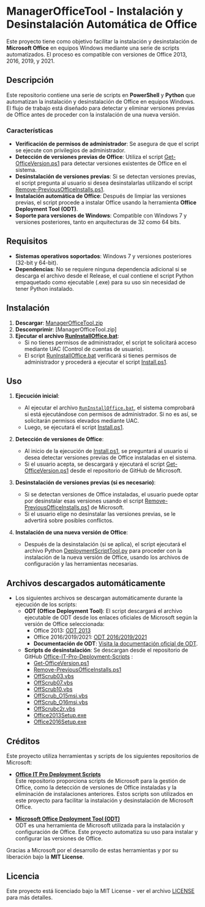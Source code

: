 # ManagerOfficeTool - Instalación y Desinstalación Automática de Office

Este proyecto tiene como objetivo facilitar la instalación y desinstalación de **Microsoft Office** en equipos Windows mediante una serie de scripts automatizados. El proceso es compatible con versiones de Office 2013, 2016, 2019, y 2021.

## Descripción

Este repositorio contiene una serie de scripts en **PowerShell** y **Python** que automatizan la instalación y desinstalación de Office en equipos Windows. El flujo de trabajo está diseñado para detectar y eliminar versiones previas de Office antes de proceder con la instalación de una nueva versión.

### Características

- **Verificación de permisos de administrador**: Se asegura de que el script se ejecute con privilegios de administrador.
- **Detección de versiones previas de Office**: Utiliza el script [Get-OfficeVersion.ps1](https://github.com/OfficeDev/Office-IT-Pro-Deployment-Scripts/blob/master/Office-ProPlus-Management/Get-OfficeVersion/Get-OfficeVersion.ps1) para detectar versiones existentes de Office en el sistema.
- **Desinstalación de versiones previas**: Si se detectan versiones previas, el script pregunta al usuario si desea desinstalarlas utilizando el script [Remove-PreviousOfficeInstalls.ps1](https://github.com/OfficeDev/Office-IT-Pro-Deployment-Scripts/tree/master/Office-ProPlus-Deployment/Remove-PreviousOfficeInstalls).
- **Instalación automática de Office**: Después de limpiar las versiones previas, el script procede a instalar Office usando la herramienta **Office Deployment Tool (ODT)**.
- **Soporte para versiones de Windows**: Compatible con Windows 7 y versiones posteriores, tanto en arquitecturas de 32 como 64 bits.

## Requisitos

- **Sistemas operativos soportados**: Windows 7 y versiones posteriores (32-bit y 64-bit).
- **Dependencias**: No se requiere ninguna dependencia adicional si se descarga el archivo desde el Release, el cual contiene el script Python empaquetado como ejecutable (.exe) para su uso sin necesidad de tener Python instalado.

## Instalación

1. **Descargar**: [ManagerOfficeTool.zip](https://github.com/Rodri082/ManagerOfficeTool/releases)
2. **Descomprimir**: [ManagerOfficeTool.zip]
3. **Ejecutar el archivo [RunInstallOffice.bat](./RunInstallOffice.bat)**:
    - Si no tienes permisos de administrador, el script te solicitará acceso mediante UAC (Control de cuentas de usuario).
    - El script [RunInstallOffice.bat](./RunInstallOffice.bat) verificará si tienes permisos de administrador y procederá a ejecutar el script [Install.ps1](./Files/Install.ps1).

## Uso

1. **Ejecución inicial**: 
    - Al ejecutar el archivo [`RunInstallOffice.bat`](./RunInstallOffice.bat), el sistema comprobará si está ejecutándose con permisos de administrador. Si no es así, se solicitarán permisos elevados mediante UAC.
    - Luego, se ejecutará el script [Install.ps1](./Files/Install.ps1).

2. **Detección de versiones de Office**:
    - Al inicio de la ejecución de [Install.ps1](./Files/Install.ps1), se preguntará al usuario si desea detectar versiones previas de Office instaladas en el sistema.
    - Si el usuario acepta, se descargará y ejecutará el script [Get-OfficeVersion.ps1](https://github.com/OfficeDev/Office-IT-Pro-Deployment-Scripts/blob/master/Office-ProPlus-Management/Get-OfficeVersion/Get-OfficeVersion.ps1) desde el repositorio de GitHub de Microsoft.

3. **Desinstalación de versiones previas (si es necesario)**:
    - Si se detectan versiones de Office instaladas, el usuario puede optar por desinstalar esas versiones usando el script [Remove-PreviousOfficeInstalls.ps1](https://github.com/OfficeDev/Office-IT-Pro-Deployment-Scripts/tree/master/Office-ProPlus-Deployment/Remove-PreviousOfficeInstalls) de Microsoft.
    - Si el usuario elige no desinstalar las versiones previas, se le advertirá sobre posibles conflictos.

4. **Instalación de una nueva versión de Office**:
    - Después de la desinstalación (si se aplica), el script ejecutará el archivo Python [DeploymentScriptTool.py](./Files/DeploymentScriptTool.py) para proceder con la instalación de la nueva versión de Office, usando los archivos de configuración y las herramientas necesarias.

## Archivos descargados automáticamente

- Los siguientes archivos se descargan automáticamente durante la ejecución de los scripts:
    - **ODT (Office Deployment Tool)**: El script descargará el archivo ejecutable de ODT desde los enlaces oficiales de Microsoft según la versión de Office seleccionada:
        - Office 2013: [ODT 2013](https://www.microsoft.com/en-us/download/details.aspx?id=36778)
        - Office 2016/2019/2021: [ODT 2016/2019/2021](https://www.microsoft.com/en-us/download/details.aspx?id=49117)
        - **Documentación de ODT**: [Visita la documentación oficial de ODT](https://learn.microsoft.com/en-us/microsoft-365-apps/deploy/overview-office-deployment-tool).
    - **Scripts de desinstalación**: Se descargan desde el repositorio de GitHub [Office-IT-Pro-Deployment-Scripts](https://github.com/OfficeDev/Office-IT-Pro-Deployment-Scripts) :
        - [Get-OfficeVersion.ps1](https://github.com/OfficeDev/Office-IT-Pro-Deployment-Scripts/blob/master/Office-ProPlus-Management/Get-OfficeVersion/Get-OfficeVersion.ps1)
        - [Remove-PreviousOfficeInstalls.ps1](https://github.com/OfficeDev/Office-IT-Pro-Deployment-Scripts/tree/master/Office-ProPlus-Deployment/Remove-PreviousOfficeInstalls)
        - [OffScrub03.vbs](https://github.com/OfficeDev/Office-IT-Pro-Deployment-Scripts/blob/master/Office-ProPlus-Deployment/Remove-PreviousOfficeInstalls/OffScrub03.vbs)
        - [OffScrub07.vbs](https://github.com/OfficeDev/Office-IT-Pro-Deployment-Scripts/blob/master/Office-ProPlus-Deployment/Remove-PreviousOfficeInstalls/OffScrub07.vbs)
        - [OffScrub10.vbs](https://github.com/OfficeDev/Office-IT-Pro-Deployment-Scripts/blob/master/Office-ProPlus-Deployment/Remove-PreviousOfficeInstalls/OffScrub10.vbs)
        - [OffScrub_O15msi.vbs](https://github.com/OfficeDev/Office-IT-Pro-Deployment-Scripts/blob/master/Office-ProPlus-Deployment/Remove-PreviousOfficeInstalls/OffScrub_O15msi.vbs)
        - [OffScrub_O16msi.vbs](https://github.com/OfficeDev/Office-IT-Pro-Deployment-Scripts/blob/master/Office-ProPlus-Deployment/Remove-PreviousOfficeInstalls/OffScrub_O16msi.vbs)
        - [OffScrubc2r.vbs](https://github.com/OfficeDev/Office-IT-Pro-Deployment-Scripts/blob/master/Office-ProPlus-Deployment/Remove-PreviousOfficeInstalls/OffScrubc2r.vbs)
        - [Office2013Setup.exe](https://github.com/OfficeDev/Office-IT-Pro-Deployment-Scripts/blob/master/Office-ProPlus-Deployment/Remove-PreviousOfficeInstalls/Office2013Setup.exe)
        - [Office2016Setup.exe](https://github.com/OfficeDev/Office-IT-Pro-Deployment-Scripts/blob/master/Office-ProPlus-Deployment/Remove-PreviousOfficeInstalls/Office2016Setup.exe)

## Créditos

Este proyecto utiliza herramientas y scripts de los siguientes repositorios de Microsoft:

- **[Office IT Pro Deployment Scripts](https://github.com/OfficeDev/Office-IT-Pro-Deployment-Scripts)**  
  Este repositorio proporciona scripts de Microsoft para la gestión de Office, como la detección de versiones de Office instaladas y la eliminación de instalaciones anteriores. Estos scripts son utilizados en este proyecto para facilitar la instalación y desinstalación de Microsoft Office.

- **[Microsoft Office Deployment Tool (ODT)](https://learn.microsoft.com/en-us/microsoft-365/apps/deploy/overview-office-deployment-tool)**  
  ODT es una herramienta de Microsoft utilizada para la instalación y configuración de Office. Este proyecto automatiza su uso para instalar y configurar las versiones de Office.

Gracias a Microsoft por el desarrollo de estas herramientas y por su liberación bajo la **MIT License**.

## Licencia

Este proyecto está licenciado bajo la MIT License - ver el archivo [LICENSE](./LICENSE) para más detalles.
